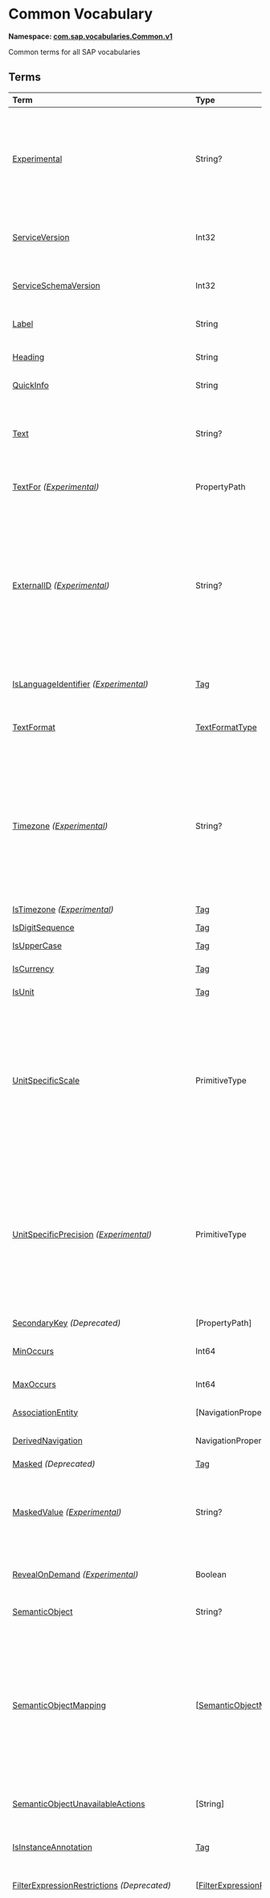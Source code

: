 # Common Vocabulary
**Namespace: [com.sap.vocabularies.Common.v1](Common.xml)**

Common terms for all SAP vocabularies


## Terms

Term|Type|Description
:---|:---|:----------
[Experimental](./Common.xml#L43:~:text=<Term%20Name="-,Experimental,-")|String?|<a name="Experimental"></a>Terms, types, and properties annotated with this term are experimental and can be changed incompatibly or removed completely any time without prior warning.<br>Do not use or rely on experimental terms, types, and properties in production environments.
[ServiceVersion](./Common.xml#L54:~:text=<Term%20Name="-,ServiceVersion,-")|Int32|<a name="ServiceVersion"></a>1 for first version of a service, incremented when schema changes incompatibly and service is published with a different URI
[ServiceSchemaVersion](./Common.xml#L57:~:text=<Term%20Name="-,ServiceSchemaVersion,-")|Int32|<a name="ServiceSchemaVersion"></a>0 for first schema version within a service version, incremented when schema changes compatibly
[Label](./Common.xml#L62:~:text=<Term%20Name="-,Label,-")|String|<a name="Label"></a>A short, human-readable text suitable for labels and captions in UIs
[Heading](./Common.xml#L67:~:text=<Term%20Name="-,Heading,-")|String|<a name="Heading"></a>A short, human-readable text suitable for column headings in UIs
[QuickInfo](./Common.xml#L72:~:text=<Term%20Name="-,QuickInfo,-")|String|<a name="QuickInfo"></a>A short, human-readable text suitable for tool tips in UIs
[Text](./Common.xml#L77:~:text=<Term%20Name="-,Text,-")|String?|<a name="Text"></a>A descriptive text for values of the annotated property. Value MUST be a dynamic expression when used as metadata annotation.<br>Can be annotated with:<br>- [TextArrangement](UI.md#TextArrangement)
[TextFor](./Common.xml#L87:~:text=<Term%20Name="-,TextFor,-") *([Experimental](Common.md#Experimental))*|PropertyPath|<a name="TextFor"></a>The annotated property contains a descriptive text for values of the referenced property.
[ExternalID](./Common.xml#L93:~:text=<Term%20Name="-,ExternalID,-") *([Experimental](Common.md#Experimental))*|String?|<a name="ExternalID"></a>A human readable identifier for values of the annotated property or parameter. Value MUST be a dynamic expression when used as metadata annotation.<br>If the annotated property is (part of) a foreign key of a resource, the external id is a human readable (part of an) identifier of this resource. There is a one-to-one relationship between each possible value of the annotated property and the corresponding external id. The annotation of a parameter refers to a property of the operation binding parameter.
[IsLanguageIdentifier](./Common.xml#L111:~:text=<Term%20Name="-,IsLanguageIdentifier,-") *([Experimental](Common.md#Experimental))*|[Tag](https://github.com/oasis-tcs/odata-vocabularies/blob/main/vocabularies/Org.OData.Core.V1.md#Tag)|<a name="IsLanguageIdentifier"></a>An identifier to distinguish multiple texts in different languages for the same entity
[TextFormat](./Common.xml#L116:~:text=<Term%20Name="-,TextFormat,-")|[TextFormatType](#TextFormatType)|<a name="TextFormat"></a>The annotated property, parameter, or return type contains human-readable text that may contain formatting information
[Timezone](./Common.xml#L129:~:text=<Term%20Name="-,Timezone,-") *([Experimental](Common.md#Experimental))*|String?|<a name="Timezone"></a>The point in time represented by the annotated property or parameter shall be interpreted in the given time zone<br>Time zones shall be specified according to the [IANA](https://www.iana.org/time-zones) standard. If this annotation is absent or null or an empty string, points in time are typically interpreted in the current user's or default time zone. The annotation value can be a path expression resolving to a property that may be tagged with [`IsTimezone`](#IsTimezone).
[IsTimezone](./Common.xml#L139:~:text=<Term%20Name="-,IsTimezone,-") *([Experimental](Common.md#Experimental))*|[Tag](https://github.com/oasis-tcs/odata-vocabularies/blob/main/vocabularies/Org.OData.Core.V1.md#Tag)|<a name="IsTimezone"></a>Annotated property or parameter is a time zone
[IsDigitSequence](./Common.xml#L190:~:text=<Term%20Name="-,IsDigitSequence,-")|[Tag](https://github.com/oasis-tcs/odata-vocabularies/blob/main/vocabularies/Org.OData.Core.V1.md#Tag)|<a name="IsDigitSequence"></a>Contains only digits
[IsUpperCase](./Common.xml#L195:~:text=<Term%20Name="-,IsUpperCase,-")|[Tag](https://github.com/oasis-tcs/odata-vocabularies/blob/main/vocabularies/Org.OData.Core.V1.md#Tag)|<a name="IsUpperCase"></a>Contains just uppercase characters
[IsCurrency](./Common.xml#L200:~:text=<Term%20Name="-,IsCurrency,-")|[Tag](https://github.com/oasis-tcs/odata-vocabularies/blob/main/vocabularies/Org.OData.Core.V1.md#Tag)|<a name="IsCurrency"></a>Annotated property or parameter is a currency code
[IsUnit](./Common.xml#L205:~:text=<Term%20Name="-,IsUnit,-")|[Tag](https://github.com/oasis-tcs/odata-vocabularies/blob/main/vocabularies/Org.OData.Core.V1.md#Tag)|<a name="IsUnit"></a>Annotated property or parameter is a unit of measure
[UnitSpecificScale](./Common.xml#L209:~:text=<Term%20Name="-,UnitSpecificScale,-")|PrimitiveType|<a name="UnitSpecificScale"></a>The number of fractional decimal digits of a currency amount or measured quantity<br>The annotated property contains a currency code or unit of measure, and the annotation value specifies the default scale of numeric values with that currency code or unit of measure. Can be used in e.g. a list of available currency codes or units of measure, or a list of measuring devices to specify the number of fractional digits captured by that device.
[UnitSpecificPrecision](./Common.xml#L214:~:text=<Term%20Name="-,UnitSpecificPrecision,-") *([Experimental](Common.md#Experimental))*|PrimitiveType|<a name="UnitSpecificPrecision"></a>The number of significant decimal digits of a currency amount or measured quantity<br>The annotated property contains a currency code or unit of measure, and the annotation value specifies the default precision of numeric values with that currency code or unit of measure. Can be used in e.g. a list of available currency codes or units of measure, or a list of measuring devices to specify the number of significant digits captured by that device.
[SecondaryKey](./Common.xml#L220:~:text=<Term%20Name="-,SecondaryKey,-") *(Deprecated)*|\[PropertyPath\]|<a name="SecondaryKey"></a>Use term `AlternateKeys` from the OASIS Core vocabulary instead
[MinOccurs](./Common.xml#L232:~:text=<Term%20Name="-,MinOccurs,-")|Int64|<a name="MinOccurs"></a>The annotated set or collection contains at least this number of items
[MaxOccurs](./Common.xml#L236:~:text=<Term%20Name="-,MaxOccurs,-")|Int64|<a name="MaxOccurs"></a>The annotated set or collection contains at most this number of items
[AssociationEntity](./Common.xml#L240:~:text=<Term%20Name="-,AssociationEntity,-")|\[NavigationPropertyPath\]|<a name="AssociationEntity"></a>Entity representing an n:m association with attributes
[DerivedNavigation](./Common.xml#L247:~:text=<Term%20Name="-,DerivedNavigation,-")|NavigationPropertyPath|<a name="DerivedNavigation"></a>Shortcut for a multi-segment navigation, contains the long path with all its segments
[Masked](./Common.xml#L253:~:text=<Term%20Name="-,Masked,-") *(Deprecated)*|[Tag](https://github.com/oasis-tcs/odata-vocabularies/blob/main/vocabularies/Org.OData.Core.V1.md#Tag)|<a name="Masked"></a>Use terms `MaskedValue` instead
[MaskedValue](./Common.xml#L268:~:text=<Term%20Name="-,MaskedValue,-") *([Experimental](Common.md#Experimental))*|String?|<a name="MaskedValue"></a>Property contains sensitive data that is by default not transferred<br>By default a masked property is excluded from responses and instead an instance annotation with this term is sent, containing a masked value that can be rendered by user interfaces.
[RevealOnDemand](./Common.xml#L277:~:text=<Term%20Name="-,RevealOnDemand,-") *([Experimental](Common.md#Experimental))*|Boolean|<a name="RevealOnDemand"></a>Unmasked data for this property can be requested with custom query option `masked-values=false`
[SemanticObject](./Common.xml#L283:~:text=<Term%20Name="-,SemanticObject,-")|String?|<a name="SemanticObject"></a>Name of the Semantic Object represented as this entity type or identified by this property
[SemanticObjectMapping](./Common.xml#L286:~:text=<Term%20Name="-,SemanticObjectMapping,-")|\[[SemanticObjectMappingType](#SemanticObjectMappingType)\]|<a name="SemanticObjectMapping"></a>Maps properties of the annotated entity type or sibling properties of the annotated property to properties of the Semantic Object<br>This allows "renaming" of properties in the current context to match property names of the Semantic Object, e.g. `SenderPartyID` to `PartyID`. Only properties explicitly listed in the mapping are renamed, all other properties are available for intent-based navigation with their "local" name.
[SemanticObjectUnavailableActions](./Common.xml#L299:~:text=<Term%20Name="-,SemanticObjectUnavailableActions,-")|\[String\]|<a name="SemanticObjectUnavailableActions"></a>List of actions that are not available in the current state of the instance of the Semantic Object
[IsInstanceAnnotation](./Common.xml#L303:~:text=<Term%20Name="-,IsInstanceAnnotation,-")|[Tag](https://github.com/oasis-tcs/odata-vocabularies/blob/main/vocabularies/Org.OData.Core.V1.md#Tag)|<a name="IsInstanceAnnotation"></a>Term can also be used as instance annotation; AppliesTo of this term specifies where it can be applied
[FilterExpressionRestrictions](./Common.xml#L333:~:text=<Term%20Name="-,FilterExpressionRestrictions,-") *(Deprecated)*|\[[FilterExpressionRestrictionType](#FilterExpressionRestrictionType)\]|<a name="FilterExpressionRestrictions"></a>Use term Capabilities.FilterRestrictions instead
[FieldControl](./Common.xml#L376:~:text=<Term%20Name="-,FieldControl,-")|[FieldControlType?](#FieldControlType)|<a name="FieldControl"></a>Control state of a property, parameter, or the media stream of a media entity<br>This term can be used for static field control, providing an enumeration member value in $metadata, as well as dynamically, providing a `Path` expression.<br/>In the dynamic case the property referenced by the `Path` expression MUST be of type `Edm.Byte` to accommodate OData V2 services as well as V4 infrastructures that don't support enumeration types.
[ExceptionCategory](./Common.xml#L425:~:text=<Term%20Name="-,ExceptionCategory,-") *([Experimental](Common.md#Experimental))*|String|<a name="ExceptionCategory"></a>A machine-readable exception category
[Application](./Common.xml#L430:~:text=<Term%20Name="-,Application,-") *([Experimental](Common.md#Experimental))*|[ApplicationType](#ApplicationType)|<a name="Application"></a>...
[Timestamp](./Common.xml#L450:~:text=<Term%20Name="-,Timestamp,-") *([Experimental](Common.md#Experimental))*|DateTimeOffset|<a name="Timestamp"></a>...
[TransactionId](./Common.xml#L455:~:text=<Term%20Name="-,TransactionId,-") *([Experimental](Common.md#Experimental))*|String|<a name="TransactionId"></a>...
[ErrorResolution](./Common.xml#L460:~:text=<Term%20Name="-,ErrorResolution,-") *([Experimental](Common.md#Experimental))*|[ErrorResolutionType](#ErrorResolutionType)|<a name="ErrorResolution"></a>Hints for resolving this error
[Messages](./Common.xml#L478:~:text=<Term%20Name="-,Messages,-")|\[ComplexType\]|<a name="Messages"></a>Collection of end-user messages<br>The name of the message type is service-specific, its structure components are identified by naming convention, following the names of the OData error response structure.<br/>The minimum structure is<br/>- `code: Edm.String`<br/>- `message: Edm.String`<br/>- `target: Edm.String nullable`<br/>- `additionalTargets: Collection(Edm.String)`<br/>- `transition: Edm.Boolean`<br/>- `numericSeverity: Edm.Byte`<br/>- `longtextUrl: Edm.String nullable`
[additionalTargets](./Common.xml#L501:~:text=<Term%20Name="-,additionalTargets,-") *([Experimental](Common.md#Experimental))*|\[String\]|<a name="additionalTargets"></a>Additional targets for the message<br>This instance annotation can be applied to the `error` object and the objects within the `details` array of an OData error response
[longtextUrl](./Common.xml#L507:~:text=<Term%20Name="-,longtextUrl,-")|URL|<a name="longtextUrl"></a>Location of the message long text<br>This instance annotation can be applied to the `error` object and the objects within the `details` array of an OData error response
[numericSeverity](./Common.xml#L513:~:text=<Term%20Name="-,numericSeverity,-")|[NumericMessageSeverityType](#NumericMessageSeverityType)|<a name="numericSeverity"></a>Classifies an end-user message as info, success, warning, or error<br>This instance annotation can be applied to the `error` object and the objects within the `details` array of an OData error response
[MaximumNumericMessageSeverity](./Common.xml#L518:~:text=<Term%20Name="-,MaximumNumericMessageSeverity,-") *([Experimental](Common.md#Experimental))*|[NumericMessageSeverityType?](#NumericMessageSeverityType)|<a name="MaximumNumericMessageSeverity"></a>The maximum severity of all end-user messages attached to an entity, null if no messages are attached<br>This metadata annotation can be applied to entity types that are also annotated with term [`Common.Messages`](#Messages)
[IsActionCritical](./Common.xml#L547:~:text=<Term%20Name="-,IsActionCritical,-")|Boolean|<a name="IsActionCritical"></a>Criticality of the function or action to enforce a warning or similar before it's executed
[Attributes](./Common.xml#L551:~:text=<Term%20Name="-,Attributes,-")|\[PropertyPath\]|<a name="Attributes"></a>Attributes related to this property, which may occur in denormalized entity types
[RelatedRecursiveHierarchy](./Common.xml#L555:~:text=<Term%20Name="-,RelatedRecursiveHierarchy,-")|AnnotationPath|<a name="RelatedRecursiveHierarchy"></a>A recursive hierarchy related to this property. The annotation path must end in Aggregation.RecursiveHierarchy.
[Interval](./Common.xml#L559:~:text=<Term%20Name="-,Interval,-")|[IntervalType](#IntervalType)|<a name="Interval"></a>An interval with lower and upper boundaries described by two properties
[ResultContext](./Common.xml#L577:~:text=<Term%20Name="-,ResultContext,-")|[Tag](https://github.com/oasis-tcs/odata-vocabularies/blob/main/vocabularies/Org.OData.Core.V1.md#Tag)|<a name="ResultContext"></a>The annotated entity type has one or more containment navigation properties. An instance of the annotated entity type provides the context required for determining the target entity sets reached by these containment navigation properties.
[SAPObjectNodeType](./Common.xml#L585:~:text=<Term%20Name="-,SAPObjectNodeType,-") *([Experimental](Common.md#Experimental))*|[SAPObjectNodeTypeType](#SAPObjectNodeTypeType)|<a name="SAPObjectNodeType"></a>The SAP Object Node Type represented by the annotated entity type<br>SAP Object Node Types define the structure of SAP Object Types, which are a generalization of Business Object, Technical Object, Configuration Object, and Analytical Object.
[Composition](./Common.xml#L601:~:text=<Term%20Name="-,Composition,-") *([Experimental](Common.md#Experimental))*|[Tag](https://github.com/oasis-tcs/odata-vocabularies/blob/main/vocabularies/Org.OData.Core.V1.md#Tag)|<a name="Composition"></a>The annotated navigation property represents a logical composition, even though it is non-containment<br>The entities related via this navigation property have an existential dependency on their composition parent. The entity set of the composition parent MUST contain a NavigationPropertyBinding for this navigation property.
[SAPObjectNodeTypeReference](./Common.xml#L610:~:text=<Term%20Name="-,SAPObjectNodeTypeReference,-") *([Experimental](Common.md#Experimental))*|String|<a name="SAPObjectNodeTypeReference"></a>The entity referenced by the annotated property has the [`SAPObjectNodeType`](#SAPObjectNodeType) with this name<br>The entity containing the property and the entity referenced by it will in general have different SAP Object Node Types.
[IsNaturalPerson](./Common.xml#L618:~:text=<Term%20Name="-,IsNaturalPerson,-")|[Tag](https://github.com/oasis-tcs/odata-vocabularies/blob/main/vocabularies/Org.OData.Core.V1.md#Tag)|<a name="IsNaturalPerson"></a>The annotated entity type (e.g. `Employee`) or annotation (e.g. `IsImageUrl`) represents a natural person
[ValueList](./Common.xml#L624:~:text=<Term%20Name="-,ValueList,-")|[ValueListType](#ValueListType)|<a name="ValueList"></a>Specifies how to get a list of acceptable values for a property or parameter<br>The value list can be based on user input that is passed in the value list request. The value list can be used for type-ahead and classical pick lists.
[ValueListRelevantQualifiers](./Common.xml#L698:~:text=<Term%20Name="-,ValueListRelevantQualifiers,-")|\[[SimpleIdentifier](https://github.com/oasis-tcs/odata-vocabularies/blob/main/vocabularies/Org.OData.Core.V1.md#SimpleIdentifier)\]|<a name="ValueListRelevantQualifiers"></a>List of qualifiers of relevant ValueList annotations<br>The value of this annotation is a dynamic expression for calculating the qualifiers of relevant value lists depending on the values of one or more other properties.
[ValueListWithFixedValues](./Common.xml#L703:~:text=<Term%20Name="-,ValueListWithFixedValues,-")|[Tag](https://github.com/oasis-tcs/odata-vocabularies/blob/main/vocabularies/Org.OData.Core.V1.md#Tag)|<a name="ValueListWithFixedValues"></a>If specified as true, there's only one value list mapping and its value list consists of a small number of fixed values
[ValueListForValidation](./Common.xml#L707:~:text=<Term%20Name="-,ValueListForValidation,-")|String|<a name="ValueListForValidation"></a>Contains the qualifier of the ValueList or ValueListMapping that should be used for validation
[ValueListReferences](./Common.xml#L711:~:text=<Term%20Name="-,ValueListReferences,-")|\[URL\]|<a name="ValueListReferences"></a>A list of URLs of CSDL documents containing value list mappings for this parameter or property
[ValueListMapping](./Common.xml#L716:~:text=<Term%20Name="-,ValueListMapping,-")|[ValueListMappingType](#ValueListMappingType)|<a name="ValueListMapping"></a>Specifies the mapping between data service properties and value list properties<br>The value list can be filtered based on user input. It can be used for type-ahead and classical pick lists. There may be many alternative mappings with different qualifiers.
[IsCalendarYear](./Common.xml#L818:~:text=<Term%20Name="-,IsCalendarYear,-")|[Tag](https://github.com/oasis-tcs/odata-vocabularies/blob/main/vocabularies/Org.OData.Core.V1.md#Tag)|<a name="IsCalendarYear"></a>Property encodes a year number as string following the logical pattern (-?)YYYY(Y*) consisting of an optional minus sign for years B.C. followed by at least four digits. The string matches the regex pattern -?([1-9][0-9]{3,}\|0[0-9]{3})
[IsCalendarHalfyear](./Common.xml#L827:~:text=<Term%20Name="-,IsCalendarHalfyear,-")|[Tag](https://github.com/oasis-tcs/odata-vocabularies/blob/main/vocabularies/Org.OData.Core.V1.md#Tag)|<a name="IsCalendarHalfyear"></a>Property encodes a halfyear number as string following the logical pattern H consisting of a single digit. The string matches the regex pattern [1-2]
[IsCalendarQuarter](./Common.xml#L836:~:text=<Term%20Name="-,IsCalendarQuarter,-")|[Tag](https://github.com/oasis-tcs/odata-vocabularies/blob/main/vocabularies/Org.OData.Core.V1.md#Tag)|<a name="IsCalendarQuarter"></a>Property encodes a calendar quarter number as string following the logical pattern Q consisting of a single digit. The string matches the regex pattern [1-4]
[IsCalendarMonth](./Common.xml#L845:~:text=<Term%20Name="-,IsCalendarMonth,-")|[Tag](https://github.com/oasis-tcs/odata-vocabularies/blob/main/vocabularies/Org.OData.Core.V1.md#Tag)|<a name="IsCalendarMonth"></a>Property encodes a calendar month number as string following the logical pattern MM consisting of two digits. The string matches the regex pattern 0[1-9]\|1[0-2]
[IsCalendarWeek](./Common.xml#L854:~:text=<Term%20Name="-,IsCalendarWeek,-")|[Tag](https://github.com/oasis-tcs/odata-vocabularies/blob/main/vocabularies/Org.OData.Core.V1.md#Tag)|<a name="IsCalendarWeek"></a>Property encodes a calendar week number as string following the logical pattern WW consisting of two digits. The string matches the regex pattern 0[1-9]\|[1-4][0-9]\|5[0-3]
[IsDayOfCalendarMonth](./Common.xml#L863:~:text=<Term%20Name="-,IsDayOfCalendarMonth,-")|[Tag](https://github.com/oasis-tcs/odata-vocabularies/blob/main/vocabularies/Org.OData.Core.V1.md#Tag)|<a name="IsDayOfCalendarMonth"></a>Day number relative to a calendar month. Valid values are between 1 and 31.
[IsDayOfCalendarYear](./Common.xml#L871:~:text=<Term%20Name="-,IsDayOfCalendarYear,-")|[Tag](https://github.com/oasis-tcs/odata-vocabularies/blob/main/vocabularies/Org.OData.Core.V1.md#Tag)|<a name="IsDayOfCalendarYear"></a>Day number relative to a calendar year. Valid values are between 1 and 366.
[IsCalendarYearHalfyear](./Common.xml#L879:~:text=<Term%20Name="-,IsCalendarYearHalfyear,-")|[Tag](https://github.com/oasis-tcs/odata-vocabularies/blob/main/vocabularies/Org.OData.Core.V1.md#Tag)|<a name="IsCalendarYearHalfyear"></a>Property encodes a calendar year and halfyear as string following the logical pattern (-?)YYYY(Y*)H consisting of an optional minus sign for years B.C. followed by at least five digits, where the last digit represents the halfyear. The string matches the regex pattern -?([1-9][0-9]{3,}\|0[0-9]{3})[1-2]
[IsCalendarYearQuarter](./Common.xml#L889:~:text=<Term%20Name="-,IsCalendarYearQuarter,-")|[Tag](https://github.com/oasis-tcs/odata-vocabularies/blob/main/vocabularies/Org.OData.Core.V1.md#Tag)|<a name="IsCalendarYearQuarter"></a>Property encodes a calendar year and quarter as string following the logical pattern (-?)YYYY(Y*)Q consisting of an optional minus sign for years B.C. followed by at least five digits, where the last digit represents the quarter. The string matches the regex pattern -?([1-9][0-9]{3,}\|0[0-9]{3})[1-4]
[IsCalendarYearMonth](./Common.xml#L899:~:text=<Term%20Name="-,IsCalendarYearMonth,-")|[Tag](https://github.com/oasis-tcs/odata-vocabularies/blob/main/vocabularies/Org.OData.Core.V1.md#Tag)|<a name="IsCalendarYearMonth"></a>Property encodes a calendar year and month as string following the logical pattern (-?)YYYY(Y*)MM consisting of an optional minus sign for years B.C. followed by at least six digits, where the last two digits represent the months January to December. The string matches the regex pattern -?([1-9][0-9]{3,}\|0[0-9]{3})(0[1-9]\|1[0-2])
[IsCalendarYearWeek](./Common.xml#L910:~:text=<Term%20Name="-,IsCalendarYearWeek,-")|[Tag](https://github.com/oasis-tcs/odata-vocabularies/blob/main/vocabularies/Org.OData.Core.V1.md#Tag)|<a name="IsCalendarYearWeek"></a>Property encodes a calendar year and week as string following the logical pattern (-?)YYYY(Y*)WW consisting of an optional minus sign for years B.C. followed by at least six digits, where the last two digits represent week number in the year. The string matches the regex pattern -?([1-9][0-9]{3,}\|0[0-9]{3})(0[1-9]\|[1-4][0-9]\|5[0-3])
[IsCalendarDate](./Common.xml#L920:~:text=<Term%20Name="-,IsCalendarDate,-")|[Tag](https://github.com/oasis-tcs/odata-vocabularies/blob/main/vocabularies/Org.OData.Core.V1.md#Tag)|<a name="IsCalendarDate"></a>Property encodes a calendar date: year, month and day as string following the logical pattern (-?)YYYY(Y*)MMDD consisting of an optional minus sign for years B.C. followed by at least eight digits, where the last four digits represent the months January to December (MM) and the day of the month (DD). The string matches the regex pattern -?([1-9][0-9]{3,}\|0[0-9]{3})(0[1-9]\|1[0-2])(0[1-9]\|[12][0-9]\|3[01]) The regex pattern does not reflect the additional constraint for "Day-of-month Values": The day value must be no more than 30 if month is one of 04, 06, 09, or 11, no more than 28 if month is 02 and year is not divisible by 4, or is divisible by 100 but not by 400, and no more than 29 if month is 02 and year is divisible by 400, or by 4 but not by 100.
[IsFiscalYear](./Common.xml#L937:~:text=<Term%20Name="-,IsFiscalYear,-")|[Tag](https://github.com/oasis-tcs/odata-vocabularies/blob/main/vocabularies/Org.OData.Core.V1.md#Tag)|<a name="IsFiscalYear"></a>Property encodes a fiscal year number as string following the logical pattern YYYY consisting of four digits. The string matches the regex pattern [1-9][0-9]{3}
[IsFiscalPeriod](./Common.xml#L946:~:text=<Term%20Name="-,IsFiscalPeriod,-")|[Tag](https://github.com/oasis-tcs/odata-vocabularies/blob/main/vocabularies/Org.OData.Core.V1.md#Tag)|<a name="IsFiscalPeriod"></a>Property encodes a fiscal period as string following the logical pattern PPP consisting of three digits. The string matches the regex pattern [0-9]{3}
[IsFiscalYearPeriod](./Common.xml#L955:~:text=<Term%20Name="-,IsFiscalYearPeriod,-")|[Tag](https://github.com/oasis-tcs/odata-vocabularies/blob/main/vocabularies/Org.OData.Core.V1.md#Tag)|<a name="IsFiscalYearPeriod"></a>Property encodes a fiscal year and period as string following the logical pattern YYYYPPP consisting of seven digits, where the last three digits represent the fiscal period in the year. The string matches the regex pattern ([1-9][0-9]{3})([0-9]{3})
[IsFiscalQuarter](./Common.xml#L965:~:text=<Term%20Name="-,IsFiscalQuarter,-")|[Tag](https://github.com/oasis-tcs/odata-vocabularies/blob/main/vocabularies/Org.OData.Core.V1.md#Tag)|<a name="IsFiscalQuarter"></a>Property encodes a fiscal quarter number as string following the logical pattern Q consisting of a single digit. The string matches the regex pattern [1-4]
[IsFiscalYearQuarter](./Common.xml#L973:~:text=<Term%20Name="-,IsFiscalYearQuarter,-")|[Tag](https://github.com/oasis-tcs/odata-vocabularies/blob/main/vocabularies/Org.OData.Core.V1.md#Tag)|<a name="IsFiscalYearQuarter"></a>Property encodes a fiscal year and quarter as string following the logical pattern YYYYQ consisting of five digits, where the last digit represents the quarter. The string matches the regex pattern [1-9][0-9]{3}[1-4]
[IsFiscalWeek](./Common.xml#L982:~:text=<Term%20Name="-,IsFiscalWeek,-")|[Tag](https://github.com/oasis-tcs/odata-vocabularies/blob/main/vocabularies/Org.OData.Core.V1.md#Tag)|<a name="IsFiscalWeek"></a>Property encodes a fiscal week number as string following the logical pattern WW consisting of two digits. The string matches the regex pattern 0[1-9]\|[1-4][0-9]\|5[0-3]
[IsFiscalYearWeek](./Common.xml#L990:~:text=<Term%20Name="-,IsFiscalYearWeek,-")|[Tag](https://github.com/oasis-tcs/odata-vocabularies/blob/main/vocabularies/Org.OData.Core.V1.md#Tag)|<a name="IsFiscalYearWeek"></a>Property encodes a fiscal year and week as string following the logical pattern YYYYWW consisting of six digits, where the last two digits represent the week number in the year. The string matches the regex pattern [1-9][0-9]{3}(0[1-9]\|[1-4][0-9]\|5[0-3])
[IsDayOfFiscalYear](./Common.xml#L999:~:text=<Term%20Name="-,IsDayOfFiscalYear,-")|[Tag](https://github.com/oasis-tcs/odata-vocabularies/blob/main/vocabularies/Org.OData.Core.V1.md#Tag)|<a name="IsDayOfFiscalYear"></a>Day number relative to a fiscal year. Valid values are between 1 and 371.
[IsFiscalYearVariant](./Common.xml#L1006:~:text=<Term%20Name="-,IsFiscalYearVariant,-")|[Tag](https://github.com/oasis-tcs/odata-vocabularies/blob/main/vocabularies/Org.OData.Core.V1.md#Tag)|<a name="IsFiscalYearVariant"></a>Property encodes a fiscal year variant
[MutuallyExclusiveTerm](./Common.xml#L1014:~:text=<Term%20Name="-,MutuallyExclusiveTerm,-")|[Tag](https://github.com/oasis-tcs/odata-vocabularies/blob/main/vocabularies/Org.OData.Core.V1.md#Tag)|<a name="MutuallyExclusiveTerm"></a>Only one term of the group identified with the Qualifier attribute can be applied
[DraftRoot](./Common.xml#L1020:~:text=<Term%20Name="-,DraftRoot,-")|[DraftRootType](#DraftRootType)|<a name="DraftRoot"></a>Root entities of business documents that support the draft pattern
[DraftNode](./Common.xml#L1061:~:text=<Term%20Name="-,DraftNode,-")|[DraftNodeType](#DraftNodeType)|<a name="DraftNode"></a>Entities in this set are parts of business documents that support the draft pattern
[DraftActivationVia](./Common.xml#L1083:~:text=<Term%20Name="-,DraftActivationVia,-")|\[[SimpleIdentifier](https://github.com/oasis-tcs/odata-vocabularies/blob/main/vocabularies/Org.OData.Core.V1.md#SimpleIdentifier)\]|<a name="DraftActivationVia"></a>Draft entities in this set are indirectly activated via draft entities in the referenced entity sets
[EditableFieldFor](./Common.xml#L1087:~:text=<Term%20Name="-,EditableFieldFor,-")|PropertyPath|<a name="EditableFieldFor"></a>The annotated property is an editable field for the referenced key property
[SemanticKey](./Common.xml#L1117:~:text=<Term%20Name="-,SemanticKey,-")|\[PropertyPath\]|<a name="SemanticKey"></a>The listed properties form the semantic key, i.e. they are unique modulo IsActiveEntity
[SideEffects](./Common.xml#L1121:~:text=<Term%20Name="-,SideEffects,-")|[SideEffectsType](#SideEffectsType)|<a name="SideEffects"></a>Describes side-effects of modification operations
[DefaultValuesFunction](./Common.xml#L1212:~:text=<Term%20Name="-,DefaultValuesFunction,-")|[QualifiedName](#QualifiedName)|<a name="DefaultValuesFunction"></a>Function to calculate default values based on user input that is only known to the client and "context information" that is already available to the service<br>The default values function must have a bound overload whose binding parameter type matches the annotation target<br/> - for an entity set: collection of entity type of entity set<br/> - for a navigation property: identical to the type of the navigation property (single- or collection-valued)<br/> - for a bound action/function: identical to the binding parameter type of the annotated action/function<br/> In addition the overload can have non-binding parameters for values that the user has already entered:<br/> - for an entity set or navigation property: each non-binding parameter name and type must match the name and type of a property of the entity to be created<br/> - for an action or function: each non-binding parameter name and type must match the name and type of a non-binding parameter of the action or function to be called<br/> The result type of the default values function is a complex type whose properties correspond in name and type to a subset of<br/> - the properties of the entity to create, or<br/> - the parameters of the action or function to call
[DerivedDefaultValue](./Common.xml#L1241:~:text=<Term%20Name="-,DerivedDefaultValue,-") *([Experimental](Common.md#Experimental))*|String|<a name="DerivedDefaultValue"></a>Function import to derive a default value for the property from a given context.<br>Function import has two parameters of complex types:<br/> - `parameters`, a structure resembling the entity type the parameter entity set related to the entity set of the annotated property<br/> - `properties`, a structure resembling the type of the entity set of the annotated property<br/> The return type must be of the same type as the annotated property.<br/> Arguments passed to the function import are used as context for deriving the default value. The function import returns this default value, or null in case such a value could not be determined.
[FilterDefaultValue](./Common.xml#L1262:~:text=<Term%20Name="-,FilterDefaultValue,-")|PrimitiveType?|<a name="FilterDefaultValue"></a>A default value for the property to be used in filter expressions.
[FilterDefaultValueHigh](./Common.xml#L1266:~:text=<Term%20Name="-,FilterDefaultValueHigh,-") *([Experimental](Common.md#Experimental))*|PrimitiveType?|<a name="FilterDefaultValueHigh"></a>A default upper limit for the property to be used in 'less than or equal' filter expressions.
[DerivedFilterDefaultValue](./Common.xml#L1271:~:text=<Term%20Name="-,DerivedFilterDefaultValue,-") *([Experimental](Common.md#Experimental))*|String|<a name="DerivedFilterDefaultValue"></a>Function import to derive a default value for the property from a given context in order to use it in filter expressions.<br>Function import has two parameters of complex types:<br/> - `parameters`, a structure resembling the entity type the parameter entity set related to the entity set of the annotated property<br/> - `properties`, a structure resembling the type of the entity set of the annotated property<br/> The return type must be of the same type as the annotated property.<br/> Arguments passed to the function import are used as context for deriving the default value. The function import returns this default value, or null in case such a value could not be determined.
[SortOrder](./Common.xml#L1295:~:text=<Term%20Name="-,SortOrder,-")|\[[SortOrderType](#SortOrderType)\]|<a name="SortOrder"></a>List of sort criteria<br>The items of the annotated entity set or the items of the collection of the annotated entity type are sorted by the first entry of the SortOrder collection. Items with same value for this first sort criteria are sorted by the second entry of the SortOrder collection, and so on.
[RecursiveHierarchy](./Common.xml#L1351:~:text=<Term%20Name="-,RecursiveHierarchy,-") *(Deprecated)*|[RecursiveHierarchyType](#RecursiveHierarchyType)|<a name="RecursiveHierarchy"></a>Use terms [Aggregation.RecursiveHierarchy](https://github.com/oasis-tcs/odata-vocabularies/blob/main/vocabularies/Org.OData.Aggregation.V1.md#RecursiveHierarchy) and [Hierarchy.RecursiveHierarchy](https://github.com/SAP/odata-vocabularies/blob/main/vocabularies/Hierarchy.md#RecursiveHierarchy) instead
[CreatedAt](./Common.xml#L1399:~:text=<Term%20Name="-,CreatedAt,-")|DateTimeOffset?|<a name="CreatedAt"></a>Creation timestamp
[CreatedBy](./Common.xml#L1403:~:text=<Term%20Name="-,CreatedBy,-")|[UserID?](#UserID)|<a name="CreatedBy"></a>First editor
[ChangedAt](./Common.xml#L1407:~:text=<Term%20Name="-,ChangedAt,-")|DateTimeOffset?|<a name="ChangedAt"></a>Last modification timestamp
[ChangedBy](./Common.xml#L1411:~:text=<Term%20Name="-,ChangedBy,-")|[UserID?](#UserID)|<a name="ChangedBy"></a>Last editor
[OriginalProtocolVersion](./Common.xml#L1423:~:text=<Term%20Name="-,OriginalProtocolVersion,-")|String|<a name="OriginalProtocolVersion"></a>Original protocol version of a converted (V4) CSDL document, allowed values `2.0` and `3.0`
[ApplyMultiUnitBehaviorForSortingAndFiltering](./Common.xml#L1428:~:text=<Term%20Name="-,ApplyMultiUnitBehaviorForSortingAndFiltering,-") *([Experimental](Common.md#Experimental))*|[Tag](https://github.com/oasis-tcs/odata-vocabularies/blob/main/vocabularies/Org.OData.Core.V1.md#Tag)|<a name="ApplyMultiUnitBehaviorForSortingAndFiltering"></a>Sorting and filtering of amounts in multiple currencies needs special consideration<br>TODO: add link to UX documentation on https://experience.sap.com/fiori-design/
[mediaUploadLink](./Common.xml#L1434:~:text=<Term%20Name="-,mediaUploadLink,-") *([Experimental](Common.md#Experimental))*|URL|<a name="mediaUploadLink"></a>URL for uploading new media content to a Document Management Service<br>In contrast to the `@odata.mediaEditLink` this URL allows to upload new media content without directly changing a stream property or media resource. The upload request typically uses HTTP POST with `Content-Type: multipart/form-data` following RFC 7578. The upload request must contain one multipart representing the content of the file. The `name` parameter in the `Content-Disposition` header (as described in RFC 7578) is irrelevant, but the `filename` parameter is expected. If the request succeeds the response will contain a JSON body of `Content-Type: application/json` with a JSON property `readLink`. The newly uploaded media resource can be linked to the stream property by changing the `@odata.mediaReadLink` to the value of this `readLink` in a subsequent PATCH request to the OData entity.
[PrimitivePropertyPath](./Common.xml#L1449:~:text=<Term%20Name="-,PrimitivePropertyPath,-") *([Experimental](Common.md#Experimental))*|[Tag](https://github.com/oasis-tcs/odata-vocabularies/blob/main/vocabularies/Org.OData.Core.V1.md#Tag)|<a name="PrimitivePropertyPath"></a>A term or term property with this tag whose type is (a collection of) `Edm.PropertyPath` MUST resolve to a primitive structural property
[WebSocketBaseURL](./Common.xml#L1454:~:text=<Term%20Name="-,WebSocketBaseURL,-") *([Experimental](Common.md#Experimental))*|URL|<a name="WebSocketBaseURL"></a>Base URL for WebSocket connections

<a name="TextFormatType"></a>
## [TextFormatType](./Common.xml#L120:~:text=<EnumType%20Name="-,TextFormatType,-")


Member|Value|Description
:-----|----:|:----------
[plain](./Common.xml#L121:~:text=<EnumType%20Name="-,TextFormatType,-")|0|Plain text, line breaks represented as the character 0x0A
[html](./Common.xml#L124:~:text=<EnumType%20Name="-,TextFormatType,-")|1|Plain text with markup that can validly appear directly within an HTML DIV element

<a name="SemanticObjectMappingType"></a>
## [SemanticObjectMappingType](./Common.xml#L290:~:text=<ComplexType%20Name="-,SemanticObjectMappingType,-")
Maps a property of the annotated entity type or a sibling property of the annotated property to a property of the Semantic Object

Property|Type|Description
:-------|:---|:----------
[LocalProperty](./Common.xml#L292:~:text=<ComplexType%20Name="-,SemanticObjectMappingType,-")|PropertyPath|Path to a local property that provides the value for the Semantic Object property
[SemanticObjectProperty](./Common.xml#L295:~:text=<ComplexType%20Name="-,SemanticObjectMappingType,-")|String|Name of the Semantic Object property

<a name="FilterExpressionRestrictionType"></a>
## [FilterExpressionRestrictionType](./Common.xml#L344:~:text=<ComplexType%20Name="-,FilterExpressionRestrictionType,-") *(Deprecated)*
Use term Capabilities.FilterRestrictions instead

<a name="FilterExpressionType"></a>
## [FilterExpressionType](./Common.xml#L356:~:text=<EnumType%20Name="-,FilterExpressionType,-") *(Deprecated)*
Use term Capabilities.FilterRestrictions instead

<a name="FieldControlType"></a>
## [FieldControlType](./Common.xml#L381:~:text=<EnumType%20Name="-,FieldControlType,-")
Control state of a property

When changes are requested, the value of this annotation in the before-image or after-image
          of the request plays a role. These may differ if the value is given dynamically in the metadata.

Member|Value|Description
:-----|----:|:----------
[Mandatory](./Common.xml#L387:~:text=<EnumType%20Name="-,FieldControlType,-")|7|Property is mandatory from a business perspective<br>A request that sets the property to its initial value or null fails entirely if this annotation is `Mandatory` in the after-image of the request.<br/> This annotation value does not imply any restrictions on the value range of the property. For restricting the value range use e.g. the standard type facet `Nullable` with a value of `false` to exclude the `null` value, or terms from the [Validation vocabulary](https://github.com/oasis-tcs/odata-vocabularies/blob/main/vocabularies/Org.OData.Validation.V1.md).
[Optional](./Common.xml#L395:~:text=<EnumType%20Name="-,FieldControlType,-")|3|Property may have a value<br>This value does not make sense as a static annotation value.
[ReadOnly](./Common.xml#L399:~:text=<EnumType%20Name="-,FieldControlType,-")|1|Property value cannot be changed<br>A request to change the property to a value that differs from the before-image fails entirely according to [OData-Protocol, section 11.4.3](https://docs.oasis-open.org/odata/odata/v4.01/odata-v4.01-part1-protocol.html#sec_UpdateanEntity) if this annotation is given dynamically as `ReadOnly` in the before-image of the request.<br/> To statically mark a property as read-only use term [Core.Computed](https://github.com/oasis-tcs/odata-vocabularies/blob/main/vocabularies/Org.OData.Core.V1.md#Computed) instead.
[Inapplicable](./Common.xml#L409:~:text=<EnumType%20Name="-,FieldControlType,-")|0|Property has no meaning in the current entity state<br>A request that sets the property to a non-initial non-null value fails entirely if this annotation is `Inapplicable` in the after-image of the request.<br/> This value does not make sense as a static annotation value.<br/>Example for dynamic use: in a travel expense report the property `DestinationCountry` is inapplicable if trip type is domestic, and mandatory if trip type is international.
[Hidden](./Common.xml#L419:~:text=<EnumType%20Name="-,FieldControlType,-")|0|Deprecated synonym for Inapplicable, do not use<br>To statically hide a property on a UI use [UI.Hidden](UI.md#Hidden) instead

<a name="ApplicationType"></a>
## [ApplicationType](./Common.xml#L435:~:text=<ComplexType%20Name="-,ApplicationType,-") *([Experimental](Common.md#Experimental))*


Property|Type|Description
:-------|:---|:----------
[Component](./Common.xml#L437:~:text=<ComplexType%20Name="-,ApplicationType,-")|String?|Software component of service implementation
[ServiceRepository](./Common.xml#L440:~:text=<ComplexType%20Name="-,ApplicationType,-")|String?|...
[ServiceId](./Common.xml#L443:~:text=<ComplexType%20Name="-,ApplicationType,-")|String?|...
[ServiceVersion](./Common.xml#L446:~:text=<ComplexType%20Name="-,ApplicationType,-")|String?|...

<a name="ErrorResolutionType"></a>
## [ErrorResolutionType](./Common.xml#L465:~:text=<ComplexType%20Name="-,ErrorResolutionType,-") *([Experimental](Common.md#Experimental))*


Property|Type|Description
:-------|:---|:----------
[Analysis](./Common.xml#L467:~:text=<ComplexType%20Name="-,ErrorResolutionType,-")|String?|Short hint on how to analyze this error
[Note](./Common.xml#L470:~:text=<ComplexType%20Name="-,ErrorResolutionType,-")|String?|Note for error resolution
[AdditionalNote](./Common.xml#L473:~:text=<ComplexType%20Name="-,ErrorResolutionType,-")|String?|Additional note for error resolution

<a name="NumericMessageSeverityType"></a>
## [NumericMessageSeverityType](./Common.xml#L523:~:text=<TypeDefinition%20Name="-,NumericMessageSeverityType,-")
**Type:** Byte

Classifies an end-user message as info, success, warning, or error

Allowed Value|Description
:------------|:----------
[1](./Common.xml#L527:~:text=<TypeDefinition%20Name="-,NumericMessageSeverityType,-")|Success - no action required
[2](./Common.xml#L531:~:text=<TypeDefinition%20Name="-,NumericMessageSeverityType,-")|Information - no action required
[3](./Common.xml#L535:~:text=<TypeDefinition%20Name="-,NumericMessageSeverityType,-")|Warning - action may be required
[4](./Common.xml#L539:~:text=<TypeDefinition%20Name="-,NumericMessageSeverityType,-")|Error - action is required

<a name="IntervalType"></a>
## [IntervalType](./Common.xml#L562:~:text=<ComplexType%20Name="-,IntervalType,-")


Property|Type|Description
:-------|:---|:----------
[LowerBoundary](./Common.xml#L563:~:text=<ComplexType%20Name="-,IntervalType,-")|PropertyPath|Property holding the lower interval boundary
[LowerBoundaryIncluded](./Common.xml#L566:~:text=<ComplexType%20Name="-,IntervalType,-")|Boolean|The lower boundary value is included in the interval
[UpperBoundary](./Common.xml#L569:~:text=<ComplexType%20Name="-,IntervalType,-")|PropertyPath|Property holding the upper interval boundary
[UpperBoundaryIncluded](./Common.xml#L572:~:text=<ComplexType%20Name="-,IntervalType,-")|Boolean|The upper boundary value is included in the interval

<a name="SAPObjectNodeTypeType"></a>
## [SAPObjectNodeTypeType](./Common.xml#L593:~:text=<ComplexType%20Name="-,SAPObjectNodeTypeType,-") *([Experimental](Common.md#Experimental))*
Information about an SAP Object Node Type

Property|Type|Description
:-------|:---|:----------
[Name](./Common.xml#L596:~:text=<ComplexType%20Name="-,SAPObjectNodeTypeType,-")|String|The name of the SAP Object Node Type

<a name="ValueListType"></a>
## [ValueListType](./Common.xml#L628:~:text=<ComplexType%20Name="-,ValueListType,-")


Property|Type|Description
:-------|:---|:----------
[Label](./Common.xml#L649:~:text=<ComplexType%20Name="-,ValueListType,-")|String?|Headline for value list, fallback is the label of the property or parameter
[CollectionPath](./Common.xml#L653:~:text=<ComplexType%20Name="-,ValueListType,-")|String|Resource path of an OData collection with possible values, relative to CollectionRoot
[CollectionRoot](./Common.xml#L656:~:text=<ComplexType%20Name="-,ValueListType,-")|String?|Service root of the value list collection; not specified means local to the document containing the annotation
[DistinctValuesSupported](./Common.xml#L659:~:text=<ComplexType%20Name="-,ValueListType,-")|Boolean|Indicates that the value list supports a 'distinct' aggregation on the value list properties defined via ValueListParameterInOut and ValueListParameterOut
[SearchSupported](./Common.xml#L662:~:text=<ComplexType%20Name="-,ValueListType,-")|Boolean|Value list supports the $search query option<br>The value of the target property is used as the search expression instead of in $filter
[FetchValues](./Common.xml#L666:~:text=<ComplexType%20Name="-,ValueListType,-")|[FetchValuesType?](#FetchValuesType)|Hint on when to fetch values
[PresentationVariantQualifier](./Common.xml#L669:~:text=<ComplexType%20Name="-,ValueListType,-")|[SimpleIdentifier?](https://github.com/oasis-tcs/odata-vocabularies/blob/main/vocabularies/Org.OData.Core.V1.md#SimpleIdentifier)|Alternative representation of a value help, e.g. as a bar chart<br>Qualifier for annotation with term [UI.PresentationVariant](UI.md#PresentationVariant) on the entity set identified via CollectionPath
[SelectionVariantQualifier](./Common.xml#L673:~:text=<ComplexType%20Name="-,ValueListType,-")|[SimpleIdentifier?](https://github.com/oasis-tcs/odata-vocabularies/blob/main/vocabularies/Org.OData.Core.V1.md#SimpleIdentifier)|Optional combination of parameters and filters to query the value help entity set<br>Qualifier for annotation with term [UI.SelectionVariant](UI.md#SelectionVariant) on the entity set identified via CollectionPath
[Parameters](./Common.xml#L677:~:text=<ComplexType%20Name="-,ValueListType,-")|\[[ValueListParameter](#ValueListParameter)\]|Instructions on how to construct the value list request and consume response properties

**Applicable Annotation Terms:**

- [QuickInfo](#QuickInfo)

<a name="FetchValuesType"></a>
## [FetchValuesType](./Common.xml#L682:~:text=<TypeDefinition%20Name="-,FetchValuesType,-")
**Type:** Byte

Hint on when to fetch values

Allowed Value|Description
:------------|:----------
[1](./Common.xml#L686:~:text=<TypeDefinition%20Name="-,FetchValuesType,-")|Fetch values immediately without filter
[2](./Common.xml#L690:~:text=<TypeDefinition%20Name="-,FetchValuesType,-")|Fetch values with a filter

<a name="ValueListMappingType"></a>
## [ValueListMappingType](./Common.xml#L720:~:text=<ComplexType%20Name="-,ValueListMappingType,-")


Property|Type|Description
:-------|:---|:----------
[Label](./Common.xml#L726:~:text=<ComplexType%20Name="-,ValueListMappingType,-")|String?|Headline for value list, fallback is the label of the property or parameter
[CollectionPath](./Common.xml#L730:~:text=<ComplexType%20Name="-,ValueListMappingType,-")|String|Resource path of an OData collection with possible values, relative to the document containing the value list mapping
[DistinctValuesSupported](./Common.xml#L733:~:text=<ComplexType%20Name="-,ValueListMappingType,-")|Boolean|Indicates that the value list supports a 'distinct' aggregation on the value list properties defined via ValueListParameterInOut and ValueListParameterOut
[FetchValues](./Common.xml#L736:~:text=<ComplexType%20Name="-,ValueListMappingType,-")|[FetchValuesType?](#FetchValuesType)|Hint on when to fetch values
[PresentationVariantQualifier](./Common.xml#L739:~:text=<ComplexType%20Name="-,ValueListMappingType,-")|[SimpleIdentifier?](https://github.com/oasis-tcs/odata-vocabularies/blob/main/vocabularies/Org.OData.Core.V1.md#SimpleIdentifier)|Alternative representation of a value help, e.g. as a bar chart<br>Qualifier for annotation with term [UI.PresentationVariant](UI.md#PresentationVariant) on the value list entity set identified via CollectionPath in the ValueListReference annotation
[SelectionVariantQualifier](./Common.xml#L743:~:text=<ComplexType%20Name="-,ValueListMappingType,-")|[SimpleIdentifier?](https://github.com/oasis-tcs/odata-vocabularies/blob/main/vocabularies/Org.OData.Core.V1.md#SimpleIdentifier)|Optional combination of parameters and filters to query the value help entity set<br>Qualifier for annotation with term [UI.SelectionVariant](UI.md#SelectionVariant) on the entity set identified via CollectionPath
[Parameters](./Common.xml#L747:~:text=<ComplexType%20Name="-,ValueListMappingType,-")|\[[ValueListParameter](#ValueListParameter)\]|Instructions on how to construct the value list request and consume response properties

**Applicable Annotation Terms:**

- [QuickInfo](#QuickInfo)

<a name="ValueListParameter"></a>
## [*ValueListParameter*](./Common.xml#L752:~:text=<ComplexType%20Name="-,ValueListParameter,-")


**Derived Types:**
- [ValueListParameterIn](#ValueListParameterIn)
- [ValueListParameterConstant](#ValueListParameterConstant)
- [ValueListParameterInOut](#ValueListParameterInOut)
- [ValueListParameterOut](#ValueListParameterOut)
- [ValueListParameterDisplayOnly](#ValueListParameterDisplayOnly)
- [ValueListParameterFilterOnly](#ValueListParameterFilterOnly)

Property|Type|Description
:-------|:---|:----------
[ValueListProperty](./Common.xml#L753:~:text=<ComplexType%20Name="-,ValueListParameter,-")|String|Path to property in the value list . Format is identical to PropertyPath annotations.

<a name="ValueListParameterIn"></a>
## [ValueListParameterIn](./Common.xml#L757:~:text=<ComplexType%20Name="-,ValueListParameterIn,-"): [ValueListParameter](#ValueListParameter)


Property|Type|Description
:-------|:---|:----------
[*ValueListProperty*](./Common.xml#L753:~:text=<ComplexType%20Name="-,ValueListParameter,-")|String|Path to property in the value list . Format is identical to PropertyPath annotations.
[LocalDataProperty](./Common.xml#L758:~:text=<ComplexType%20Name="-,ValueListParameterIn,-")|PropertyPath|Path to property that is used to filter the value list with `eq` comparison
[InitialValueIsSignificant](./Common.xml#L761:~:text=<ComplexType%20Name="-,ValueListParameterIn,-")|Boolean|Initial value, e.g. empty string, is a valid and significant value

<a name="ValueListParameterConstant"></a>
## [ValueListParameterConstant](./Common.xml#L765:~:text=<ComplexType%20Name="-,ValueListParameterConstant,-"): [ValueListParameter](#ValueListParameter)


Property|Type|Description
:-------|:---|:----------
[*ValueListProperty*](./Common.xml#L753:~:text=<ComplexType%20Name="-,ValueListParameter,-")|String|Path to property in the value list . Format is identical to PropertyPath annotations.
[Constant](./Common.xml#L766:~:text=<ComplexType%20Name="-,ValueListParameterConstant,-")|PrimitiveType|Constant value that is used to filter the value list with `eq` comparison, using the same representation as property default values, see [CSDL XML, 7.2.7 Default Value](https://docs.oasis-open.org/odata/odata-csdl-xml/v4.01/odata-csdl-xml-v4.01.html#sec_DefaultValue)
[InitialValueIsSignificant](./Common.xml#L769:~:text=<ComplexType%20Name="-,ValueListParameterConstant,-") *([Experimental](Common.md#Experimental))*|Boolean|Initial value, e.g. empty string, is a valid and significant value

<a name="ValueListParameterInOut"></a>
## [ValueListParameterInOut](./Common.xml#L774:~:text=<ComplexType%20Name="-,ValueListParameterInOut,-"): [ValueListParameter](#ValueListParameter)


Property|Type|Description
:-------|:---|:----------
[*ValueListProperty*](./Common.xml#L753:~:text=<ComplexType%20Name="-,ValueListParameter,-")|String|Path to property in the value list . Format is identical to PropertyPath annotations.
[LocalDataProperty](./Common.xml#L775:~:text=<ComplexType%20Name="-,ValueListParameterInOut,-")|PropertyPath|Path to property that is used to filter the value list with `startswith` comparison and filled from the picked value list item
[InitialValueIsSignificant](./Common.xml#L778:~:text=<ComplexType%20Name="-,ValueListParameterInOut,-")|Boolean|Initial value, e.g. empty string, is a valid and significant value

**Applicable Annotation Terms:**

- [Importance](UI.md#Importance)

<a name="ValueListParameterOut"></a>
## [ValueListParameterOut](./Common.xml#L787:~:text=<ComplexType%20Name="-,ValueListParameterOut,-"): [ValueListParameter](#ValueListParameter)


Property|Type|Description
:-------|:---|:----------
[*ValueListProperty*](./Common.xml#L753:~:text=<ComplexType%20Name="-,ValueListParameter,-")|String|Path to property in the value list . Format is identical to PropertyPath annotations.
[LocalDataProperty](./Common.xml#L788:~:text=<ComplexType%20Name="-,ValueListParameterOut,-")|PropertyPath|Path to property that is filled from response

**Applicable Annotation Terms:**

- [Importance](UI.md#Importance)

<a name="ValueListParameterDisplayOnly"></a>
## [ValueListParameterDisplayOnly](./Common.xml#L797:~:text=<ComplexType%20Name="-,ValueListParameterDisplayOnly,-"): [ValueListParameter](#ValueListParameter)
Value list property that is not used to fill the edited entity

Property|Type|Description
:-------|:---|:----------
[*ValueListProperty*](./Common.xml#L753:~:text=<ComplexType%20Name="-,ValueListParameter,-")|String|Path to property in the value list . Format is identical to PropertyPath annotations.

**Applicable Annotation Terms:**

- [Importance](UI.md#Importance)

<a name="ValueListParameterFilterOnly"></a>
## [ValueListParameterFilterOnly](./Common.xml#L805:~:text=<ComplexType%20Name="-,ValueListParameterFilterOnly,-"): [ValueListParameter](#ValueListParameter) *(Deprecated)*
All filterable properties of the value list can be used to filter

<a name="DraftRootType"></a>
## [DraftRootType](./Common.xml#L1025:~:text=<ComplexType%20Name="-,DraftRootType,-"): [DraftNodeType](#DraftNodeType)


Property|Type|Description
:-------|:---|:----------
[*PreparationAction*](./Common.xml#L1067:~:text=<ComplexType%20Name="-,DraftNodeType,-")|[QualifiedName?](#QualifiedName)|Action that prepares a draft document for later activation
[*ValidationFunction*](./Common.xml#L1070:~:text=<ComplexType%20Name="-,DraftNodeType,-") *(Deprecated)*|[QualifiedName?](#QualifiedName)|Separate validation without side-effects is not useful
[ActivationAction](./Common.xml#L1026:~:text=<ComplexType%20Name="-,DraftRootType,-")|[QualifiedName](#QualifiedName)|Action that activates a draft document
[DiscardAction](./Common.xml#L1029:~:text=<ComplexType%20Name="-,DraftRootType,-") *([Experimental](Common.md#Experimental))*|[QualifiedName?](#QualifiedName)|Action that discards a draft document
[EditAction](./Common.xml#L1033:~:text=<ComplexType%20Name="-,DraftRootType,-")|[QualifiedName?](#QualifiedName)|Action that creates an edit draft
[NewAction](./Common.xml#L1036:~:text=<ComplexType%20Name="-,DraftRootType,-")|[QualifiedName?](#QualifiedName)|Action that creates a new draft<br>New drafts may also be created by POSTing an empty entity without any properties to the entity set.
[AdditionalNewActions](./Common.xml#L1040:~:text=<ComplexType%20Name="-,DraftRootType,-") *([Experimental](Common.md#Experimental))*|\[[QualifiedName](#QualifiedName)\]|Additional actions that create a new draft<br>Additional actions beside the default POST or standard `NewAction` that create a new draft.
[ShareAction](./Common.xml#L1045:~:text=<ComplexType%20Name="-,DraftRootType,-")|[QualifiedName?](#QualifiedName)|Action that shares a draft document with other users<br>The action is bound to the draft document root node and has the following signature:<br/> - `Users`: collection of structure with properties<br/>   - `UserID` of type `String` and<br/>   - `UserAccessRole` of type `String` with possible values `O` (owner, can perform all draft actions), and `E` (editor, can change the draft)<br/> It restricts access to the listed users in their specified roles.

<a name="DraftNodeType"></a>
## [DraftNodeType](./Common.xml#L1066:~:text=<ComplexType%20Name="-,DraftNodeType,-")


**Derived Types:**
- [DraftRootType](#DraftRootType)

Property|Type|Description
:-------|:---|:----------
[PreparationAction](./Common.xml#L1067:~:text=<ComplexType%20Name="-,DraftNodeType,-")|[QualifiedName?](#QualifiedName)|Action that prepares a draft document for later activation
[ValidationFunction](./Common.xml#L1070:~:text=<ComplexType%20Name="-,DraftNodeType,-") *(Deprecated)*|[QualifiedName?](#QualifiedName)|Separate validation without side-effects is not useful

<a name="SimpleIdentifier"></a>
## [SimpleIdentifier](./Common.xml#L1091:~:text=<TypeDefinition%20Name="-,SimpleIdentifier,-") *(Deprecated)*
Use type [Core.SimpleIdentifier](https://github.com/oasis-tcs/odata-vocabularies/blob/main/vocabularies/Org.OData.Core.V1.md#SimpleIdentifier) instead

<a name="QualifiedName"></a>
## [QualifiedName](./Common.xml#L1103:~:text=<TypeDefinition%20Name="-,QualifiedName,-")
**Type:** String

The namespace-qualified name of an OData construct in scope

Alias-qualified names are not fully supported, and the use of namespace-qualified names is strongly recommended.

<a name="ActionOverload"></a>
## [ActionOverload](./Common.xml#L1108:~:text=<TypeDefinition%20Name="-,ActionOverload,-")
**Type:** String

The namespace-qualified name of an action with an optional overload

The namespace-qualified name of an action, optionally followed by parentheses 
            containing the binding parameter type of a bound action overload to identify that bound overload, 
            or by empty parentheses to identify the unbound overload, like in the `Target` attribute of an `Annotation`.

<a name="SideEffectsType"></a>
## [SideEffectsType](./Common.xml#L1124:~:text=<ComplexType%20Name="-,SideEffectsType,-")
Changes to the source properties or source entities may have side-effects on the target properties or entities.

If neither TargetProperties nor TargetEntities are specified, a change to the source property values may have unforeseeable side-effects.
An empty NavigationPropertyPath may be used in TargetEntities to specify that any property of the annotated entity type may be affected.

Side effects without a `TriggerAction` happen immediately when modifying one of the source properties or source entities. Side effects with a `TriggerAction` are deferred until explicitly triggered via the `TriggerAction`.

Special case where the side effect is annotated on an action: here the change trigger is the action invocation, so `SourceProperties` and `SourceEntities` have no meaning, 
only `TargetProperties` and `TargetEntities` are relevant. They are addressed via the binding parameter of the action, e.g. if the binding parameter is named `_it`, all paths have to start with `_it/`.
This can also be used with OData V2 services: the annotation target is a function import that is marked with [`sap:action-for`](https://wiki.scn.sap.com/wiki/display/EmTech/SAP+Annotations+for+OData+Version+2.0#SAPAnnotationsforODataVersion2.0-Elementedm:FunctionImport), and all paths have to start with `_it/`.

Property|Type|Description
:-------|:---|:----------
[SourceEvents](./Common.xml#L1136:~:text=<ComplexType%20Name="-,SideEffectsType,-")|\[String\]|These events may affect the targets
[SourceProperties](./Common.xml#L1139:~:text=<ComplexType%20Name="-,SideEffectsType,-")|\[PropertyPath\]|Changes to the values of one or more of these structural properties may affect the targets
[SourceEntities](./Common.xml#L1142:~:text=<ComplexType%20Name="-,SideEffectsType,-")|\[NavigationPropertyPath\]|Changes to one or more of these entities may affect the targets. An empty path means the annotation target.
[TargetProperties](./Common.xml#L1145:~:text=<ComplexType%20Name="-,SideEffectsType,-")|\[String\]|These structural properties may be affected if the value of one of the sources changes<br>The syntax follows closely the syntax rules for `Edm.PropertyPath`, with the addition of `*` as the last path segment meaning all structural properties directly reached via the preceding path
[TargetEntities](./Common.xml#L1149:~:text=<ComplexType%20Name="-,SideEffectsType,-")|\[NavigationPropertyPath\]|These entities will be affected if the value of one of the sources changes. All affected entities need to be explicitly listed. An empty path means the annotation target.
[EffectTypes](./Common.xml#L1152:~:text=<ComplexType%20Name="-,SideEffectsType,-") *(Deprecated)*|[EffectType?](#EffectType)|All side effects are essentially value changes, differentiation not needed.
[TriggerAction](./Common.xml#L1163:~:text=<ComplexType%20Name="-,SideEffectsType,-")|[QualifiedName?](#QualifiedName)|Bound action to trigger side-effects after modifying an entity<br>Binding parameter type of the trigger action is the entity type annotated with `SideEffects`. The action does not have any additional parameters and does not return anything. It either succeeds with `204 No Content` or it fails with `4xx` or `5xx`.
[TriggeredIndicator](./Common.xml#L1167:~:text=<ComplexType%20Name="-,SideEffectsType,-") *([Experimental](Common.md#Experimental))*|Boolean?|Indicates whether the side-effect has already happened<br>The value of this property typically is a Path expression pointing to a boolean property. It can be used by clients to defer expensive refresh calls until they are actually needed and instead just request the referenced indicator property. Servers can choose to return indicator properties even if not explicitly requested.
[Discretionary](./Common.xml#L1172:~:text=<ComplexType%20Name="-,SideEffectsType,-") *([Experimental](Common.md#Experimental))*|Boolean|Indicates whether the client can decide if a side-effect should be triggered or not<br>The value of this property typically a static boolean value. It can be used by clients (e.g. by asking the end user) to decide if the side effect should be triggered or not. This indicator is only allowed in case a trigger action is given as only then the execution control of the side effect is provided to the client.

<a name="EffectType"></a>
## [EffectType](./Common.xml#L1178:~:text=<EnumType%20Name="-,EffectType,-") *(Deprecated)*
All side effects are essentially value changes, differentiation not needed.

<a name="SortOrderType"></a>
## [SortOrderType](./Common.xml#L1303:~:text=<ComplexType%20Name="-,SortOrderType,-")
Exactly one of `Property` and `DynamicProperty` must be present

Property|Type|Description
:-------|:---|:----------
[Property](./Common.xml#L1305:~:text=<ComplexType%20Name="-,SortOrderType,-")|PropertyPath?|Sort property
[DynamicProperty](./Common.xml#L1317:~:text=<ComplexType%20Name="-,SortOrderType,-")|AnnotationPath?|Dynamic property introduced by an annotation and used as sort property<br>If the annotation referenced by the annotation path does not apply to the same collection of entities as the one being sorted according to the [`UI.PresentationVariant`](UI.md#PresentationVariant) or `Common.SortOrder` annotation, this instance of `UI.PresentationVariant/SortOrder` or `Common.SortOrder` MUST be silently ignored.<br>Allowed terms:<br>- [AggregatedProperty](Analytics.md#AggregatedProperty)<br>- [CustomAggregate](https://github.com/oasis-tcs/odata-vocabularies/blob/main/vocabularies/Org.OData.Aggregation.V1.md#CustomAggregate)
[Descending](./Common.xml#L1331:~:text=<ComplexType%20Name="-,SortOrderType,-")|Boolean?|Sort direction, ascending if not specified otherwise

<a name="RecursiveHierarchyType"></a>
## [RecursiveHierarchyType](./Common.xml#L1364:~:text=<ComplexType%20Name="-,RecursiveHierarchyType,-") *(Deprecated)*
Use terms [Aggregation.RecursiveHierarchy](https://github.com/oasis-tcs/odata-vocabularies/blob/main/vocabularies/Org.OData.Aggregation.V1.md#RecursiveHierarchy) and [Hierarchy.RecursiveHierarchy](https://github.com/SAP/odata-vocabularies/blob/main/vocabularies/Hierarchy.md#RecursiveHierarchy) instead

<a name="UserID"></a>
## [UserID](./Common.xml#L1415:~:text=<TypeDefinition%20Name="-,UserID,-")
**Type:** String

User ID
